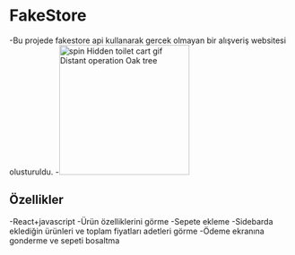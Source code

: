 # FakeStore
-Bu projede fakestore api kullanarak  gercek olmayan bir alışveriş websitesi olusturuldu.
-<img src="https://media.tenor.com/8BeuRyZSb90AAAAC/shopping-cart-shopping.gif" jsaction="VQAsE" class="sFlh5c pT0Scc iPVvYb" style="max-width: 298px; height: 232px; margin: 0px; width: 232px;" alt="spin Hidden toilet cart gif Distant operation Oak tree" jsname="kn3ccd">
##  Özellikler
-React+javascript
-Ürün özelliklerini görme
-Sepete ekleme
-Sidebarda eklediğin ürünleri ve toplam fiyatları adetleri görme 
-Ödeme ekranına gonderme ve sepeti bosaltma 


